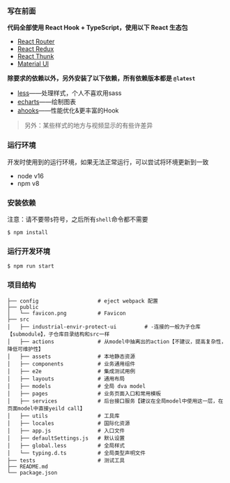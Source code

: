 ### 写在前面

**代码全部使用 React Hook + TypeScript，使用以下 React 生态包**

- [React Router](https://reactrouter.com/en/6.8.1/start/overview)
- [React Redux](https://react-redux.js.org/)
- [React Thunk](https://redux.js.org/tutorials/fundamentals/part-6-async-logic#using-the-redux-thunk-middleware)
- [Material UI](https://mui.com/core/)

**除要求的依赖以外，另外安装了以下依赖，所有依赖版本都是 `@latest`**

- [less](https://less.bootcss.com/)——处理样式，个人不喜欢用sass
- [echarts](https://echarts.apache.org/)——绘制图表
- [ahooks](https://ahooks.js.org/)——性能优化&更丰富的Hook

> 另外：某些样式的地方与视频显示的有些许差异

### 运行环境

  开发时使用到的运行环境，如果无法正常运行，可以尝试将环境更新到一致

- node v16
- npm v8

### 安装依赖

注意：请不要带`$`符号，之后所有`shell`命令都不需要

``` shell
$ npm install
```

### 运行开发环境

``` shell
$ npm run start
```

### 项目结构

```
├── config                   # eject webpack 配置
├── public
│   └── favicon.png          # Favicon
├── src
│   ├── industrial-envir-protect-ui   		# -连接的一般为子仓库【submodule】，子仓库目录结构和src一样
│   ├── actions              # 从model中抽离出的action【不建议，提高复杂性，降低可维护性】
│   ├── assets               # 本地静态资源
│   ├── components           # 业务通用组件
│   ├── e2e                  # 集成测试用例
│   ├── layouts              # 通用布局
│   ├── models               # 全局 dva model
│   ├── pages                # 业务页面入口和常用模板
│   ├── services             # 后台接口服务【建议在全局model中使用这一层，在页面model中直接yeild call】
│   ├── utils                # 工具库
│   ├── locales              # 国际化资源
│   ├── app.js          	 # 入口文件
│   ├── defaultSettings.js   # 默认设置
│   ├── global.less          # 全局样式
│   └── typing.d.ts          # 全局类型声明文件
├── tests                    # 测试工具
├── README.md
└── package.json
```

